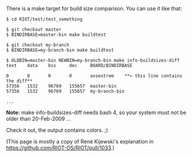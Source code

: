 There is a make target for build size comparison. You can use it like that:
```
$ cd RIOT/test/test_something

$ git checkout master
$ BINDIRBASE=master-bin make buildtest

$ git checkout my-branch
$ BINDIRBASE=my-branch-bin make buildtest

$ OLDBIN=master-bin NEWBIN=my-branch-bin make info-buildsizes-diff
text    data    bss     dec     BOARD/BINDIRBASE

0       0       0       0       avsextrem    **← this line contains the diff**
57356   1532    96769   155657  master-bin
57356   1532    96769   155657  my-branch-bin

...
```
**Note:** make info-buildsizes-diff needs bash 4, so your system must not be older than 20-Feb-2009 …

Check it out, the output contains colors. ;)

(This page is mostly a copy of René Kijewski's explanation in https://github.com/RIOT-OS/RIOT/pull/1033.)
